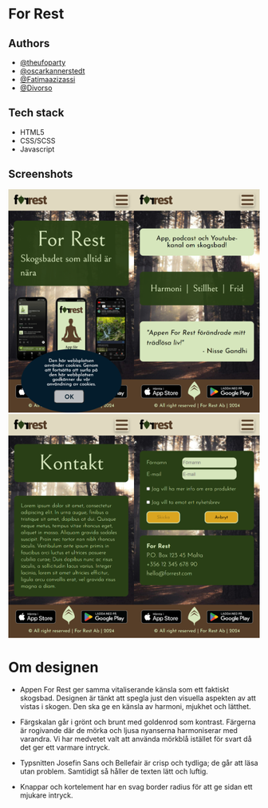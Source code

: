 # For Rest 


## Authors

- [@theufoparty](https://www.github.com/theufoparty)
- [@oscarkannerstedt](https://www.github.com/oscarkannerstedt)
- [@Fatimaazizassi](https://www.github.com/Fatimaazizassi)
- [@Divorso](https://www.github.com/Divorso)

## Tech stack

- HTML5
- CSS/SCSS
- Javascript

## Screenshots

<!-- ![Start screen mobile]( /assets/screenshots/mobile-start-page.png "Start screen mobile")
![Second page mobile](/assets/screenshots/mobile-second-page.png "Second page")
![Contact page mobile](/assets/screenshots/mobile-contact-page1.png "Contact page")
![Contact page mobile](/assets/screenshots/mobile-contact-page2.png "Contact page") -->

<div style="display: flex; flex-wrap: wrap;">
    <div style="flex-basis: 50%;">
        <img src="/assets/screenshots/mobile-start-page.png" alt="Start screen mobile" style="width: 100%;" />
    </div>
    <div style="flex-basis: 50%;">
        <img src="/assets/screenshots/mobile-second-page.png" alt="Second page" style="width: 100%;" />
    </div>
    <div style="flex-basis: 50%;">
        <img src="/assets/screenshots/mobile-contact-page1.png" alt="Contact page" style="width: 100%;" />
    </div>
    <div style="flex-basis: 50%;">
        <img src="/assets/screenshots/mobile-contact-page2.png" alt="Contact page" style="width: 100%;" />
    </div>
</div>















# Om designen

- Appen For Rest ger samma vitaliserande känsla som ett faktiskt skogsbad. Designen är tänkt att spegla just den visuella aspekten av att vistas i skogen. Den ska ge en känsla av harmoni, mjukhet och lätthet.

- Färgskalan går i grönt och brunt med goldenrod som kontrast. Färgerna är rogivande där de  mörka och ljusa nyanserna harmoniserar med varandra. Vi har medvetet valt att använda mörkblå istället för svart då det ger ett varmare intryck.

- Typsnitten Josefin Sans och Bellefair är crisp och tydliga; de går att läsa utan problem. Samtidigt så håller de texten lätt och luftig.

- Knappar och kortelement har en svag border radius för att ge sidan ett mjukare intryck.